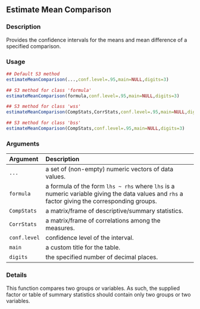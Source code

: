 ## Estimate Mean Comparison

### Description

Provides the confidence intervals for the means and mean difference of a specified comparison.

### Usage

```r
## Default S3 method
estimateMeanComparison(...,conf.level=.95,main=NULL,digits=3)

## S3 method for class 'formula'
estimateMeanComparison(formula,conf.level=.95,main=NULL,digits=3)

## S3 method for class 'wss'
estimateMeanComparison(CompStats,CorrStats,conf.level=.95,main=NULL,digits=3)

## S3 method for class 'bss'
estimateMeanComparison(CompStats,conf.level=.95,main=NULL,digits=3)
```

### Arguments

Argument | Description
:-- | :--
```...``` | a set of (non-empty) numeric vectors of data values.
```formula``` | a formula of the form `lhs ~ rhs` where `lhs` is a numeric variable giving the data values and `rhs` a factor giving the corresponding groups.
```CompStats``` | a matrix/frame of descriptive/summary statistics.
```CorrStats``` | a matrix/frame of correlations among the measures.
```conf.level``` | confidence level of the interval.
```main``` | a custom title for the table.
```digits``` | the specified number of decimal places.

### Details

This function compares two groups or variables. As such, the supplied factor or table of summary statistics should contain only two groups or two variables.
